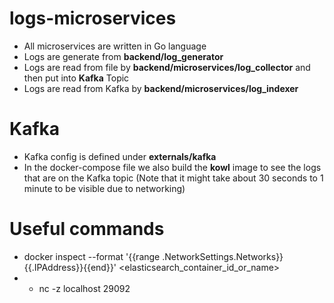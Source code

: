 # logs-microservices

* All microservices are written in Go language
* Logs are generate from **backend/log_generator**
* Logs are read from file by **backend/microservices/log_collector** and then put into **Kafka** Topic
* Logs are read from Kafka by **backend/microservices/log_indexer**

# Kafka

* Kafka config is defined under **externals/kafka**
* In the docker-compose file we also build the **kowl** image to see the logs that are on the Kafka topic (Note that it might take about 30 seconds to 1 minute to be visible due to networking)

# Useful commands
* docker inspect --format '{{range .NetworkSettings.Networks}}{{.IPAddress}}{{end}}' <elasticsearch_container_id_or_name>
* * nc -z localhost 29092
